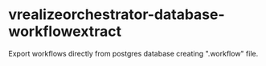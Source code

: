 # vrealizeorchestrator-database-workflowextract
Export workflows directly from postgres database creating ".workflow" file.
